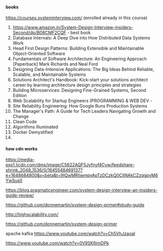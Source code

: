 #### books
https://courses.systeminterview.com/ (enrolled already in this course)

1. https://www.amazon.in/System-Design-Interview-insiders-Second/dp/B08CMF2CQF - best book
2. Database Internals: A Deep Dive into How Distributed Data Systems Work
3. Head First Design Patterns: Building Extensible and Maintainable Object-Oriented Software
4. Fundamentals of Software Architecture: An Engineering Approach [Paperback] Mark Richards and Neal Ford
5. Designing Data-Intensive Applications: The Big Ideas Behind Reliable, Scalable, and Maintainable Systems
6. Solutions Architect's Handbook: Kick-start your solutions architect career by learning architecture design principles and strategies
7. Building Microservices: Designing Fine-Grained Systems, Second Edition
8. Web Scalability for Startup Engineers (PROGRAMMING & WEB DEV -
9. Site Reliability Engineering: How Google Runs Production Systems 
10. The Manager's Path: A Guide for Tech Leaders Navigating Growth and Change
11. Clean Code 
12. Algorithms Illuminated
13. Docker Demystified
14. 

#### how cdn works
https://media-exp1.licdn.com/dms/image/C5622AQF5Jyfnyf4Cyw/feedshare-shrink_2048_1536/0/1645548469137?e=1648684800&v=beta&t=9jQwMRIiwmpyApTzDCzkQ0CljNAkCZzqgpyM6YwSus0

https://blog.pragmaticengineer.com/system-design-interview-an-insiders-guide-review/

https://github.com/donnemartin/system-design-primer#study-guide

http://highscalability.com/

https://github.com/donnemartin/system-design-primer

apache kafka
https://www.youtube.com/watch?v=Ch5VhJzaoaI

https://www.youtube.com/watch?v=0V9SK6jmDPk
